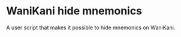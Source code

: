 WaniKani hide mnemonics
=======================

A user script that makes it possible to hide mnemonics on WaniKani.
